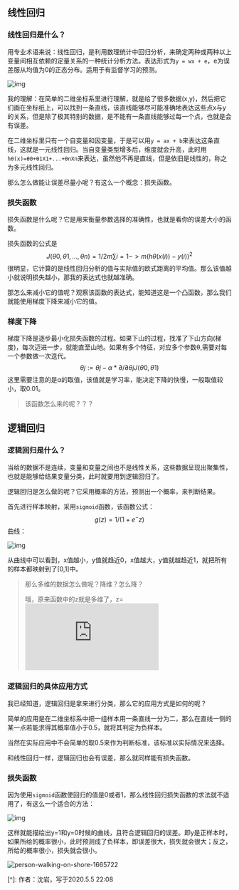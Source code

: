 ## 线性回归

### 线性回归是什么？

用专业术语来说：线性回归，是利用数理统计中回归分析，来确定两种或两种以上变量间相互依赖的定量关系的一种统计分析方法。表达形式为`y = wx + e`，e为误差服从均值为0的正态分布。适用于有监督学习的预测。

![img](https://pics2.baidu.com/feed/faedab64034f78f07d9421aa254b8851b2191c4e.jpeg?token=cebcfa517f951b47f51a28e8ff500782&s=3CA67D32E97AE3CE50F52CDA0000C0B1)

我的理解：在简单的二维坐标系里进行理解，就是给了很多数据(x,y)，然后把它们画在坐标纸上，可以找到一条直线，该直线能够尽可能准确地表达这些点x与y的关系，但是除了极其特别的数据，是不能有一条直线能够过每一个点，也就是会有误差。

在二维坐标里只有一个自变量和因变量，于是可以用`y = ax + b`来表达这条直线，这就是一元线性回归。当自变量类型增多后，维度就会升高，此时用`hθ(x)=θ0+θ1X1+...+θnXn`来表达，虽然他不再是直线，但是依旧是线性的，称之为多元线性回归。

那么怎么做能让误差尽量小呢？有这么一个概念：损失函数。

### 损失函数

损失函数是什么呢？它是用来衡量参数选择的准确性，也就是看你的误差大小的函数。

损失函数的公式是
$$
J(θ0,θ1,...,θn)=1/2m∑i=1->m(hθ(x(i))−y(i))^2
$$
很明显，它计算的是线性回归分析的值与实际值的欧式距离的平均值。那么该值越小就说明损失越小，那我的表达式也就越准确。

那怎么来减小它的值呢？观察该函数的表达式，能知道这是一个凸函数，那么我们就能使用梯度下降来减小它的值。

### 梯度下降

梯度下降是逐步最小化损失函数的过程。如果下山的过程，找准了下山方向(梯度)，每次迈进一步，就能直至山地。如果有多个特征，对应多个参数θ,需要对每一个参数做一次迭代。
$$
θj:=θj-α*∂/∂θjJ(θ0,θ1)
$$
这里需要注意的是α的取值，该值就是学习率，能决定下降的快慢，一般取值较小，取0.01。

> 该函数怎么来的呢？？？

## 逻辑回归

### 逻辑回归是什么？

当给的数据不是连续，变量和变量之间也不是线性关系，这些数据呈现出聚集性，也就是能够给结果变量分类，此时就要用到逻辑回归了。

逻辑回归是怎么做的呢？它采用概率的方法，预测出一个概率，来判断结果。

首先进行样本映射，采用`sigmoid`函数，该函数公式：
$$
g(z)=1/(1+e^-z)
$$
曲线：

![img](https://pics6.baidu.com/feed/ac4bd11373f08202b3a78cdc178179e9aa641b9e.jpeg?token=20034a31cfb94d7cbbf903558041a324&s=39843C7249076F5F1451B0CA0000A0B1)

从曲线中可以看到，x值越小，y值就趋近0，x值越大，y值就越趋近1，就把所有的样本都映射到了[0,1]中。

> 那么多维的数据怎么做呢？降维？怎么降？
>
> 哦，原来函数中的z就是多维了，z=![W^{T}X](https://private.codecogs.com/gif.latex?W%5E%7BT%7DX)

### 逻辑回归的具体应用方式

我已经知道，逻辑回归是拿来进行分类，那么它的应用方式是如何的呢？

简单的应用是在二维坐标系中把一组样本用一条直线一分为二，那么在直线一侧的某一点若能求得其概率值小于0.5，就将其判定为负样本。

当然在实际应用中不会简单的取0.5来作为判断标准，该标准以实际情况来选择。

和线性回归一样，逻辑回归也会有误差，那么就同样能有损失函数。

### 损失函数

因为使用`sigmoid`函数使回归的值是0或者1，那么线性回归损失函数的求法就不适用了，有这么一个适合的方法：

![img](https://upload-images.jianshu.io/upload_images/3297229-b7c5fb472c5c5b64.png?imageMogr2/auto-orient/strip|imageView2/2/w/366)

这样就能描绘出y=1和y=0时候的曲线，且符合逻辑回归的误差。即y是正样本时，如果所给的概率很小，此时预测成了负样本，即误差很大，损失就会很大；反之，所给的概率很小，损失就会很小。

![person-walking-on-shore-1665722](E:\guge\person-walking-on-shore-1665722.jpg)

[^]: 作者：沈岩，写于2020.5.5 22:08

